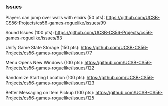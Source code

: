 ### Issues

Players can jump over walls with elixirs (50 pts): https://github.com/UCSB-CS56-Projects/cs56-games-roguelike/issues/99

Sound Issues (100 pts): https://github.com/UCSB-CS56-Projects/cs56-games-roguelike/issues/83

Unify Game State Storage (150 pts): https://github.com/UCSB-CS56-Projects/cs56-games-roguelike/issues/77

Menu Opens New Windows (100 pts): https://github.com/UCSB-CS56-Projects/cs56-games-roguelike/issues/122

Randomize Starting Location (100 pts): https://github.com/UCSB-CS56-Projects/cs56-games-roguelike/issues/123

Better Messaging on Item Pickup (100 pts): https://github.com/UCSB-CS56-Projects/cs56-games-roguelike/issues/125
